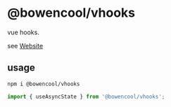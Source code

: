 # @bowencool/vhooks

vue hooks.

see [Website](https://github.com/bowencool/vhooks)

## usage

```bash
npm i @bowencool/vhooks
```

```ts
import { useAsyncState } from '@bowencool/vhooks';
```
